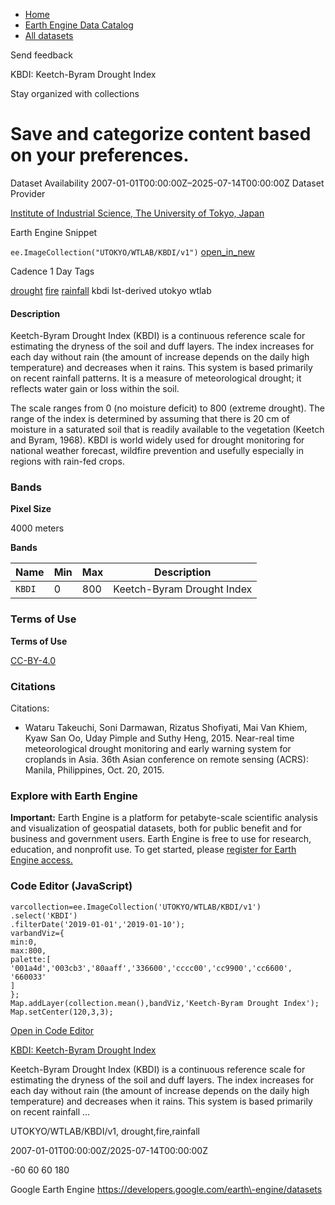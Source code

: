 



* [Home](https://developers.google.com/)
* [Earth Engine Data Catalog](https://developers.google.com/earth-engine/datasets)
* [All datasets](https://developers.google.com/earth-engine/datasets/catalog)





 
 
 Send feedback
 
 

KBDI: Keetch\-Byram Drought Index


 
 Stay organized with collections
 

 
 Save and categorize content based on your preferences.
===================================================================================================================================








Dataset Availability
2007\-01\-01T00:00:00Z–2025\-07\-14T00:00:00Z
Dataset Provider


[Institute of Industrial Science, The University of Tokyo, Japan](http://wtlab.iis.u-tokyo.ac.jp/DMEWS/)



Earth Engine Snippet


`ee.ImageCollection("UTOKYO/WTLAB/KBDI/v1")` 
[open\_in\_new](https://code.earthengine.google.com/?scriptPath=Examples:Datasets/UTOKYO/UTOKYO_WTLAB_KBDI_v1)





Cadence
1 Day
Tags


[drought](/earth-engine/datasets/tags/drought)
[fire](/earth-engine/datasets/tags/fire)
[rainfall](/earth-engine/datasets/tags/rainfall)
kbdi
lst\-derived
utokyo
wtlab








#### Description



Keetch\-Byram Drought Index (KBDI) is a continuous reference scale for estimating the dryness of
the soil and duff layers. The index increases for each day without rain (the amount of increase
depends on the daily high temperature) and decreases when it rains. This system is based
primarily on recent rainfall patterns. It is a measure of meteorological drought; it reflects
water gain or loss within the soil.


The scale ranges from 0 (no moisture deficit) to 800 (extreme drought). The range of the index
is determined by assuming that there is 20 cm of moisture in a saturated soil that is readily
available to the vegetation (Keetch and Byram, 1968\). KBDI is world widely used for drought
monitoring for national weather forecast, wildfire prevention and usefully especially in regions
with rain\-fed crops.





### Bands



**Pixel Size**
  
4000 meters



**Bands**




| Name | Min | Max | Description |
| --- | --- | --- | --- |
| `KBDI` | 0 | 800 | Keetch\-Byram Drought Index |




### Terms of Use


**Terms of Use**


[CC\-BY\-4\.0](https://spdx.org/licenses/CC-BY-4.0.html)




### Citations



Citations:
* Wataru Takeuchi, Soni Darmawan, Rizatus Shofiyati, Mai Van Khiem, Kyaw San Oo, Uday Pimple
and Suthy Heng, 2015\. Near\-real time meteorological drought monitoring and early warning
system for croplands in Asia.
36th Asian conference on remote sensing (ACRS): Manila, Philippines, Oct. 20, 2015\.





### Explore with Earth Engine


**Important:** 
 Earth Engine is a platform for petabyte\-scale scientific analysis and visualization of
 geospatial datasets, both for public benefit and for business and government users.
 Earth Engine is free to use for research, education, and nonprofit use. To get started, please
 [register for Earth Engine access.](https://console.cloud.google.com/earth-engine)



### Code Editor (JavaScript)



```
varcollection=ee.ImageCollection('UTOKYO/WTLAB/KBDI/v1')
.select('KBDI')
.filterDate('2019-01-01','2019-01-10');
varbandViz={
min:0,
max:800,
palette:[
'001a4d','003cb3','80aaff','336600','cccc00','cc9900','cc6600',
'660033'
]
};
Map.addLayer(collection.mean(),bandViz,'Keetch-Byram Drought Index');
Map.setCenter(120,3,3);
```



[Open in Code Editor](https://code.earthengine.google.com/?scriptPath=Examples:Datasets/UTOKYO/UTOKYO_WTLAB_KBDI_v1)


[KBDI: Keetch\-Byram Drought Index](/earth-engine/datasets/catalog/UTOKYO_WTLAB_KBDI_v1)

Keetch\-Byram Drought Index (KBDI) is a continuous reference scale for estimating the dryness of the soil and duff layers. The index increases for each day without rain (the amount of increase depends on the daily high temperature) and decreases when it rains. This system is based primarily on recent rainfall …

 UTOKYO/WTLAB/KBDI/v1,
 drought,fire,rainfall

2007\-01\-01T00:00:00Z/2025\-07\-14T00:00:00Z



 \-60 60 60 180
 



Google Earth Engine
https://developers.google.com/earth\-engine/datasets








